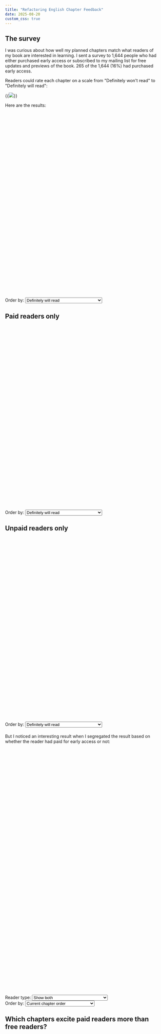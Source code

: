 ```yaml
---
title: "Refactoring English Chapter Feedback"
date: 2025-08-20
custom_css: true
---
```


## The survey

I was curious about how well my planned chapters match what readers of my book are interested in learning. I sent a survey to 1,644 people who had either purchased early access or subscribed to my mailing list for free updates and previews of the book. 265 of the 1,644 (16%) had purchased early access.

Readers could rate each chapter on a scale from "Definitely won't read" to "Definitely will read":

{{<img src="survey-question.webp">}}

Here are the results:

<div style="margin: 20px 0;">
  <div style="width: 100%; height: 600px;">
    <canvas id="aggregateChart"></canvas>
  </div>
  <div class="chart-controls">
    <div class="controls-container">
      <div class="control-group">
        <label class="control-label" for="aggregateOrderBy">Order by:</label>
        <select id="aggregateOrderBy" class="styled-select">
          <option value="most-interested">Definitely will read</option>
          <option value="definitely-probably">Definitely will read + Will probably read</option>
          <option value="will-read-any">Will read (any confidence)</option>
          <option value="most-disinterested">Definitely won't read</option>
        </select>
      </div>
    </div>
  </div>
</div>

## Paid readers only

<div style="margin: 20px 0;">
  <div style="width: 100%; height: 600px;">
    <canvas id="paidOnlyChart"></canvas>
  </div>
  <div class="chart-controls">
    <div class="controls-container">
      <div class="control-group">
        <label class="control-label" for="paidOrderBy">Order by:</label>
        <select id="paidOrderBy" class="styled-select">
          <option value="most-interested">Definitely will read</option>
          <option value="definitely-probably">Definitely will read + Will probably read</option>
          <option value="will-read-any">Will read (any confidence)</option>
          <option value="most-disinterested">Definitely won't read</option>
        </select>
      </div>
    </div>
  </div>
</div>

## Unpaid readers only

<div style="margin: 20px 0;">
  <div style="width: 100%; height: 600px;">
    <canvas id="unpaidOnlyChart"></canvas>
  </div>
  <div class="chart-controls">
    <div class="controls-container">
      <div class="control-group">
        <label class="control-label" for="unpaidOrderBy">Order by:</label>
        <select id="unpaidOrderBy" class="styled-select">
          <option value="most-interested">Definitely will read</option>
          <option value="definitely-probably">Definitely will read + Will probably read</option>
          <option value="will-read-any">Will read (any confidence)</option>
          <option value="most-disinterested">Definitely won't read</option>
        </select>
      </div>
    </div>
  </div>
</div>

But I noticed an interesting result when I segregated the result based on whether the reader had paid for early access or not:

<div style="margin: 20px 0;">
  <div style="width: 100%; height: 800px;">
    <canvas id="chapterFeedbackChart"></canvas>
  </div>
  <div class="chart-controls">
    <div class="controls-container">
      <div class="control-group">
        <label class="control-label" for="readerType">Reader type:</label>
        <select id="readerType" class="styled-select">
          <option value="both">Show both</option>
          <option value="paid">Show only paid early access readers</option>
          <option value="unpaid">Show only free mailing list subscribers</option>
        </select>
      </div>
      <div class="control-group">
        <label class="control-label" for="sortOrder">Order by:</label>
        <select id="sortOrder" class="styled-select">
          <option value="chapter-order">Current chapter order</option>
          <option value="most-interested-paid">Most interested, paid readers</option>
          <option value="least-interested-paid">Most disinterested, paid readers</option>
          <option value="most-interested-unpaid">Most interested, unpaid readers</option>
          <option value="least-interested-unpaid">Most disinterested, unpaid readers</option>
        </select>
      </div>
    </div>
  </div>
</div>

## Which chapters excite paid readers more than free readers?

<div style="margin: 40px 0 20px 0;">
  <div style="width: 100%; height: 600px;">
    <canvas id="gapAnalysisChart"></canvas>
  </div>
</div>

## Which chapters bore paid readers more than free readers?

<div style="margin: 40px 0 20px 0;">
  <div style="width: 100%; height: 600px;">
    <canvas id="disinterestChart"></canvas>
  </div>
</div>

<script src="/third-party/chart.js/4.5.0/chart.umd.js"></script>

<script>
// Parse CSV data
async function parseCSV(filename) {
  const response = await fetch(filename);
  const text = await response.text();
  const lines = text.trim().split('\n');
  const headers = lines[0].split(',');

  const data = [];
  for (let i = 1; i < lines.length; i++) {
    const values = lines[i].split(',');
    const row = {};
    for (let j = 0; j < headers.length; j++) {
      row[headers[j]] = values[j] || '';
    }
    data.push(row);
  }
  return { headers, data };
}

// Extract chapter names from headers
function getChapterNames(headers) {
  return headers.slice(1).map(header => {
    const match = header.match(/\[([^\]]+)\]/);
    return match ? match[1] : header;
  });
}

// Clean response text (remove emojis)
function cleanResponse(response) {
  if (!response) return '';
  return response.replace(/^[🤩🙂🤔👎]\s*/, '').trim();
}

// Count responses for each chapter
function countResponses(data, headers) {
  const chapters = getChapterNames(headers);
  const results = {};

  chapters.forEach((chapter, index) => {
    const headerName = headers[index + 1]; // +1 to skip timestamp column
    const counts = {
      'Definitely will read': 0,
      'Will probably read': 0,
      'Might read': 0,
      'Definitely won\'t read': 0,
      total: 0
    };

    data.forEach(row => {
      const response = cleanResponse(row[headerName]);
      if (response) {
        counts.total++;
        if (response.includes('Definitely will read')) {
          counts['Definitely will read']++;
        } else if (response.includes('Will probably read')) {
          counts['Will probably read']++;
        } else if (response.includes('Might read')) {
          counts['Might read']++;
        } else if (response.includes('Definitely won\'t read')) {
          counts['Definitely won\'t read']++;
        }
      }
    });

    results[chapter] = counts;
  });

  return results;
}

// Convert counts to percentages
function countsToPercentages(counts) {
  const percentages = {};
  Object.keys(counts).forEach(chapter => {
    const chapterCounts = counts[chapter];
    const total = chapterCounts.total;

    percentages[chapter] = {
      'Definitely will read': total > 0 ? (chapterCounts['Definitely will read'] / total) * 100 : 0,
      'Will probably read': total > 0 ? (chapterCounts['Will probably read'] / total) * 100 : 0,
      'Might read': total > 0 ? (chapterCounts['Might read'] / total) * 100 : 0,
      'Definitely won\'t read': total > 0 ? (chapterCounts['Definitely won\'t read'] / total) * 100 : 0,
      total: total
    };
  });

  return percentages;
}

// Calculate interest score (only "definitely will read")
function calculateInterestScore(counts) {
  const total = counts.total;
  if (total === 0) return 0;
  const definitelyWill = counts['Definitely will read'] || 0;
  return (definitelyWill / total) * 100;
}

// Calculate percentage of "definitely won't read" responses
function calculateDefinitelyWontPercentage(counts) {
  const total = counts.total;
  if (total === 0) return 0;
  const definitelyWont = counts['Definitely won\'t read'] || 0;
  return (definitelyWont / total) * 100;
}

// Sort chapters based on selected criteria
function sortChapters(chapters, paidCounts, unpaidCounts, sortOrder) {
  const originalOrder = [...chapters];

  switch (sortOrder) {
    case 'chapter-order':
      return originalOrder;

    case 'most-interested-paid':
      return [...chapters].sort((a, b) => {
        const scoreA = calculateInterestScore(paidCounts[a]);
        const scoreB = calculateInterestScore(paidCounts[b]);
        return scoreB - scoreA; // Descending order
      });

    case 'least-interested-paid':
      return [...chapters].sort((a, b) => {
        const percentA = calculateDefinitelyWontPercentage(paidCounts[a]);
        const percentB = calculateDefinitelyWontPercentage(paidCounts[b]);
        return percentB - percentA; // Descending order (highest "won't read" first)
      });

    case 'most-interested-unpaid':
      return [...chapters].sort((a, b) => {
        const scoreA = calculateInterestScore(unpaidCounts[a]);
        const scoreB = calculateInterestScore(unpaidCounts[b]);
        return scoreB - scoreA; // Descending order
      });

    case 'least-interested-unpaid':
      return [...chapters].sort((a, b) => {
        const percentA = calculateDefinitelyWontPercentage(unpaidCounts[a]);
        const percentB = calculateDefinitelyWontPercentage(unpaidCounts[b]);
        return percentB - percentA; // Descending order (highest "won't read" first)
      });

    default:
      return originalOrder;
  }
}

// Create chart data
function createChartData(paidPercentages, unpaidPercentages, sortedChapters = null) {
  const chapters = sortedChapters || Object.keys(paidPercentages);

  // Create labels - one per chapter
  const labels = chapters;

  // Create datasets for each response type and group (paid/unpaid)
  const datasets = [];

  // Prepare data arrays
  const paidNegative = [];
  const unpaidNegative = [];
  const paidDefinitely = [];
  const unpaidDefinitely = [];
  const paidProbably = [];
  const unpaidProbably = [];
  const paidMight = [];
  const unpaidMight = [];

  chapters.forEach(chapter => {
    const paid = paidPercentages[chapter];
    const unpaid = unpaidPercentages[chapter];

    // Negative values for "won't read"
    paidNegative.push(-paid['Definitely won\'t read']);
    unpaidNegative.push(-unpaid['Definitely won\'t read']);

    // Positive values - base layer first
    paidDefinitely.push(paid['Definitely will read']);
    unpaidDefinitely.push(unpaid['Definitely will read']);

    paidProbably.push(paid['Will probably read']);
    unpaidProbably.push(unpaid['Will probably read']);

    paidMight.push(paid['Might read']);
    unpaidMight.push(unpaid['Might read']);
  });

  // Create datasets - negative sentiment first
  datasets.push({
    label: 'Paid - Won\'t read',
    data: paidNegative,
    backgroundColor: '#d32f2f',
    borderColor: '#b71c1c',
    borderWidth: 1,
    stack: 'paid'
  });

  datasets.push({
    label: 'Unpaid - Won\'t read',
    data: unpaidNegative,
    backgroundColor: '#ef5350',
    borderColor: '#d32f2f',
    borderWidth: 1,
    stack: 'unpaid'
  });

  // Positive sentiments - paid group (green tones)
  datasets.push({
    label: 'Paid - Definitely will read',
    data: paidDefinitely,
    backgroundColor: '#2e7d32',
    borderColor: '#1b5e20',
    borderWidth: 1,
    stack: 'paid'
  });

  datasets.push({
    label: 'Paid - Will probably read',
    data: paidProbably,
    backgroundColor: '#43a047',
    borderColor: '#2e7d32',
    borderWidth: 1,
    stack: 'paid'
  });

  datasets.push({
    label: 'Paid - Might read',
    data: paidMight,
    backgroundColor: '#81c784',
    borderColor: '#43a047',
    borderWidth: 1,
    stack: 'paid'
  });

  // Positive sentiments - unpaid group (blue tones)
  datasets.push({
    label: 'Unpaid - Definitely will read',
    data: unpaidDefinitely,
    backgroundColor: '#1565c0',
    borderColor: '#0d47a1',
    borderWidth: 1,
    stack: 'unpaid'
  });

  datasets.push({
    label: 'Unpaid - Will probably read',
    data: unpaidProbably,
    backgroundColor: '#1976d2',
    borderColor: '#1565c0',
    borderWidth: 1,
    stack: 'unpaid'
  });

  datasets.push({
    label: 'Unpaid - Might read',
    data: unpaidMight,
    backgroundColor: '#64b5f6',
    borderColor: '#1976d2',
    borderWidth: 1,
    stack: 'unpaid'
  });

  return { labels, datasets };
}

// Create gap analysis chart data
function createGapAnalysisChartData(paidCounts, unpaidCounts, sortedChapters = null) {
  const chapters = sortedChapters || Object.keys(paidCounts);
  const labels = chapters;
  const gapData = [];

  chapters.forEach(chapter => {
    const paidScore = calculateInterestScore(paidCounts[chapter]);
    const unpaidScore = calculateInterestScore(unpaidCounts[chapter]);
    const gap = paidScore - unpaidScore;
    gapData.push(gap);
  });

  const datasets = [{
    label: 'Interest Gap (Paid - Unpaid)',
    data: gapData,
    backgroundColor: gapData.map(gap => gap >= 0 ? '#2e7d32' : '#1565c0'), // Green for paid advantage, blue for unpaid advantage
    borderColor: gapData.map(gap => gap >= 0 ? '#1b5e20' : '#0d47a1'),
    borderWidth: 1
  }];

  return { labels, datasets };
}

// Create disinterest gap analysis chart data
function createDisinterestChartData(paidCounts, unpaidCounts, sortedChapters = null) {
  const chapters = sortedChapters || Object.keys(paidCounts);
  const labels = chapters;
  const gapData = [];

  chapters.forEach(chapter => {
    const paidDisinterest = calculateDefinitelyWontPercentage(paidCounts[chapter]);
    const unpaidDisinterest = calculateDefinitelyWontPercentage(unpaidCounts[chapter]);
    const gap = paidDisinterest - unpaidDisinterest;
    gapData.push(gap);
  });

  const datasets = [{
    label: 'Disinterest Gap (Paid - Unpaid)',
    data: gapData,
    backgroundColor: gapData.map(gap => gap >= 0 ? '#d32f2f' : '#ef5350'), // Darker red for paid more disinterested, lighter red for unpaid more disinterested
    borderColor: gapData.map(gap => gap >= 0 ? '#b71c1c' : '#d32f2f'),
    borderWidth: 1
  }];

  return { labels, datasets };
}

// Aggregate responses from paid and unpaid readers
function aggregateResponses(paidCounts, unpaidCounts) {
  const aggregated = {};
  const chapters = Object.keys(paidCounts);

  chapters.forEach(chapter => {
    const paid = paidCounts[chapter];
    const unpaid = unpaidCounts[chapter];

    aggregated[chapter] = {
      'Definitely will read': paid['Definitely will read'] + unpaid['Definitely will read'],
      'Will probably read': paid['Will probably read'] + unpaid['Will probably read'],
      'Might read': paid['Might read'] + unpaid['Might read'],
      'Definitely won\'t read': paid['Definitely won\'t read'] + unpaid['Definitely won\'t read'],
      total: paid.total + unpaid.total
    };
  });

  return aggregated;
}

// Create aggregate chart data
function createAggregateChartData(aggregateCounts, sortedChapters = null) {
  const chapters = sortedChapters || Object.keys(aggregateCounts);
  const labels = chapters;

  // Convert to percentages for display
  const aggregatePercentages = countsToPercentages(aggregateCounts);

  // Prepare data arrays
  const negative = [];
  const definitely = [];
  const probably = [];
  const might = [];

  chapters.forEach(chapter => {
    const data = aggregatePercentages[chapter];

    // Negative values for "won't read"
    negative.push(-data['Definitely won\'t read']);

    // Positive values
    definitely.push(data['Definitely will read']);
    probably.push(data['Will probably read']);
    might.push(data['Might read']);
  });

  const datasets = [
    {
      label: 'Won\'t read',
      data: negative,
      backgroundColor: '#d32f2f',
      borderColor: '#b71c1c',
      borderWidth: 1,
      stack: 'aggregate'
    },
    {
      label: 'Definitely will read',
      data: definitely,
      backgroundColor: '#2e7d32',
      borderColor: '#1b5e20',
      borderWidth: 1,
      stack: 'aggregate'
    },
    {
      label: 'Will probably read',
      data: probably,
      backgroundColor: '#43a047',
      borderColor: '#2e7d32',
      borderWidth: 1,
      stack: 'aggregate'
    },
    {
      label: 'Might read',
      data: might,
      backgroundColor: '#81c784',
      borderColor: '#43a047',
      borderWidth: 1,
      stack: 'aggregate'
    }
  ];

  return { labels, datasets };
}

// Calculate combined score for "definitely + probably will read"
function calculateDefinitelyProbablyScore(counts) {
  const total = counts.total;
  if (total === 0) return 0;
  const definitelyWill = counts['Definitely will read'] || 0;
  const probablyWill = counts['Will probably read'] || 0;
  return ((definitelyWill + probablyWill) / total) * 100;
}

// Calculate combined score for "will read any confidence" (all positive responses)
function calculateWillReadAnyScore(counts) {
  const total = counts.total;
  if (total === 0) return 0;
  const definitelyWill = counts['Definitely will read'] || 0;
  const probablyWill = counts['Will probably read'] || 0;
  const mightRead = counts['Might read'] || 0;
  return ((definitelyWill + probablyWill + mightRead) / total) * 100;
}

// Sort chapters for aggregate chart
function sortChaptersAggregate(chapters, aggregateCounts, sortOrder) {
  const originalOrder = [...chapters];

  switch (sortOrder) {
    case 'chapter-order':
      return originalOrder;

    case 'most-interested':
      return [...chapters].sort((a, b) => {
        const scoreA = calculateInterestScore(aggregateCounts[a]);
        const scoreB = calculateInterestScore(aggregateCounts[b]);
        return scoreB - scoreA; // Descending order
      });

    case 'definitely-probably':
      return [...chapters].sort((a, b) => {
        const scoreA = calculateDefinitelyProbablyScore(aggregateCounts[a]);
        const scoreB = calculateDefinitelyProbablyScore(aggregateCounts[b]);
        return scoreB - scoreA; // Descending order
      });

    case 'will-read-any':
      return [...chapters].sort((a, b) => {
        const scoreA = calculateWillReadAnyScore(aggregateCounts[a]);
        const scoreB = calculateWillReadAnyScore(aggregateCounts[b]);
        return scoreB - scoreA; // Descending order
      });

    case 'most-disinterested':
      return [...chapters].sort((a, b) => {
        const percentA = calculateDefinitelyWontPercentage(aggregateCounts[a]);
        const percentB = calculateDefinitelyWontPercentage(aggregateCounts[b]);
        return percentB - percentA; // Descending order (highest "won't read" first)
      });

    default:
      return originalOrder;
  }
}

// Global chart instances and data
let aggregateChartInstance = null;
let paidOnlyChartInstance = null;
let unpaidOnlyChartInstance = null;
let standardChartInstance = null;
let gapChartInstance = null;
let disinterestChartInstance = null;
let globalPaidCounts = null;
let globalUnpaidCounts = null;
let globalAggregateCounts = null;
let globalPaidPercentages = null;
let globalUnpaidPercentages = null;
let originalChapters = null;

// Update chart visibility based on reader type dropdown
function updateChartVisibility() {
  if (!standardChartInstance) return;

  const readerType = document.getElementById('readerType').value;

  standardChartInstance.data.datasets.forEach((dataset, index) => {
    const isPaidDataset = dataset.label.startsWith('Paid');
    const isUnpaidDataset = dataset.label.startsWith('Unpaid');

    if (readerType === 'both') {
      dataset.hidden = false;
    } else if (readerType === 'paid') {
      dataset.hidden = isUnpaidDataset;
    } else if (readerType === 'unpaid') {
      dataset.hidden = isPaidDataset;
    }
  });

  standardChartInstance.update('none');
}


// Update aggregate chart based on sort order
function updateAggregateChartSort() {
  if (!aggregateChartInstance || !globalAggregateCounts) return;

  const sortOrder = document.getElementById('aggregateOrderBy').value;
  const sortedChapters = sortChaptersAggregate(originalChapters, globalAggregateCounts, sortOrder);

  // Update aggregate chart
  const aggregateChartData = createAggregateChartData(globalAggregateCounts, sortedChapters);
  aggregateChartInstance.data.labels = aggregateChartData.labels;
  aggregateChartInstance.data.datasets.forEach((dataset, index) => {
    dataset.data = aggregateChartData.datasets[index].data;
  });

  aggregateChartInstance.update();
}

// Update paid-only chart based on sort order
function updatePaidOnlyChartSort() {
  if (!paidOnlyChartInstance || !globalPaidCounts) return;

  const sortOrder = document.getElementById('paidOrderBy').value;
  const sortedChapters = sortChaptersAggregate(originalChapters, globalPaidCounts, sortOrder);

  // Update paid-only chart
  const paidOnlyChartData = createAggregateChartData(globalPaidCounts, sortedChapters);
  paidOnlyChartInstance.data.labels = paidOnlyChartData.labels;
  paidOnlyChartInstance.data.datasets.forEach((dataset, index) => {
    dataset.data = paidOnlyChartData.datasets[index].data;
  });

  paidOnlyChartInstance.update();
}

// Update unpaid-only chart based on sort order
function updateUnpaidOnlyChartSort() {
  if (!unpaidOnlyChartInstance || !globalUnpaidCounts) return;

  const sortOrder = document.getElementById('unpaidOrderBy').value;
  const sortedChapters = sortChaptersAggregate(originalChapters, globalUnpaidCounts, sortOrder);

  // Update unpaid-only chart
  const unpaidOnlyChartData = createAggregateChartData(globalUnpaidCounts, sortedChapters);
  unpaidOnlyChartInstance.data.labels = unpaidOnlyChartData.labels;
  unpaidOnlyChartInstance.data.datasets.forEach((dataset, index) => {
    dataset.data = unpaidOnlyChartData.datasets[index].data;
  });

  unpaidOnlyChartInstance.update();
}

// Update only the first chart based on sort order
function updateChartSort() {
  if (!standardChartInstance || !globalPaidCounts || !globalUnpaidCounts) return;

  const sortOrder = document.getElementById('sortOrder').value;
  const sortedChapters = sortChapters(originalChapters, globalPaidCounts, globalUnpaidCounts, sortOrder);

  // Update standard chart only
  const standardChartData = createChartData(globalPaidPercentages, globalUnpaidPercentages, sortedChapters);
  standardChartInstance.data.labels = standardChartData.labels;
  standardChartInstance.data.datasets.forEach((dataset, index) => {
    dataset.data = standardChartData.datasets[index].data;
  });

  // Apply visibility settings to standard chart
  updateChartVisibility();

  // Update only the standard chart
  standardChartInstance.update();
}

// Initialize charts
async function initChart() {
  try {
    // Load both CSV files
    const [paidCSV, unpaidCSV] = await Promise.all([
      parseCSV('paid-redacted.csv'),
      parseCSV('unpaid-redacted.csv')
    ]);

    // Count responses
    const paidCounts = countResponses(paidCSV.data, paidCSV.headers);
    const unpaidCounts = countResponses(unpaidCSV.data, unpaidCSV.headers);

    // Convert to percentages
    const paidPercentages = countsToPercentages(paidCounts);
    const unpaidPercentages = countsToPercentages(unpaidCounts);

    // Store global data
    globalPaidCounts = paidCounts;
    globalUnpaidCounts = unpaidCounts;
    globalPaidPercentages = paidPercentages;
    globalUnpaidPercentages = unpaidPercentages;
    originalChapters = Object.keys(paidPercentages);

    // Create aggregate data
    globalAggregateCounts = aggregateResponses(paidCounts, unpaidCounts);

    // Sort chapters by most interested for aggregate chart
    const aggregateSortedChapters = sortChaptersAggregate(originalChapters, globalAggregateCounts, 'most-interested');

    // Create aggregate chart data with sorted chapters
    const aggregateChartData = createAggregateChartData(globalAggregateCounts, aggregateSortedChapters);

    // Create aggregate chart
    const aggregateCtx = document.getElementById('aggregateChart').getContext('2d');
    aggregateChartInstance = new Chart(aggregateCtx, {
      type: 'bar',
      data: aggregateChartData,
      options: {
        indexAxis: 'y',
        responsive: true,
        maintainAspectRatio: false,
        plugins: {
          title: {
            display: true,
            text: 'Chapter Reading Interest: All Readers Combined',
            font: {
              size: 16,
              weight: 'bold'
            }
          },
          legend: {
            display: false
          },
          tooltip: {
            callbacks: {
              title: function(context) {
                const chapter = context[0].label;
                return `${chapter}`;
              },
              label: function(context) {
                const value = Math.abs(context.parsed.x);
                const sentiment = context.dataset.label;
                const totalResponses = globalAggregateCounts[context.label].total;
                return `${sentiment}: ${value.toFixed(1)}% (${Math.round(value * totalResponses / 100)} responses)`;
              }
            }
          }
        },
        scales: {
          x: {
            stacked: true,
            grid: {
              drawOnChartArea: true,
              color: function(context) {
                return context.tick.value === 0 ? '#000' : '#e0e0e0';
              },
              lineWidth: function(context) {
                return context.tick.value === 0 ? 2 : 1;
              }
            },
            ticks: {
              callback: function(value) {
                return Math.abs(value) + '%';
              }
            },
          },
          y: {
            stacked: true
          }
        },
        elements: {
          bar: {
            borderWidth: 1
          }
        }
      }
    });

    // Sort chapters by most interested for paid readers
    const paidSortedChapters = sortChaptersAggregate(originalChapters, paidCounts, 'most-interested');

    // Create paid-only chart data with sorted chapters
    const paidOnlyChartData = createAggregateChartData(paidCounts, paidSortedChapters);

    // Create paid-only chart
    const paidOnlyCtx = document.getElementById('paidOnlyChart').getContext('2d');
    paidOnlyChartInstance = new Chart(paidOnlyCtx, {
      type: 'bar',
      data: paidOnlyChartData,
      options: {
        indexAxis: 'y',
        responsive: true,
        maintainAspectRatio: false,
        plugins: {
          title: {
            display: true,
            text: 'Chapter Reading Interest: Paid Readers Only',
            font: {
              size: 16,
              weight: 'bold'
            }
          },
          legend: {
            display: false
          },
          tooltip: {
            callbacks: {
              title: function(context) {
                const chapter = context[0].label;
                return `${chapter}`;
              },
              label: function(context) {
                const value = Math.abs(context.parsed.x);
                const sentiment = context.dataset.label;
                const totalResponses = paidCounts[context.label].total;
                return `${sentiment}: ${value.toFixed(1)}% (${Math.round(value * totalResponses / 100)} responses)`;
              }
            }
          }
        },
        scales: {
          x: {
            stacked: true,
            grid: {
              drawOnChartArea: true,
              color: function(context) {
                return context.tick.value === 0 ? '#000' : '#e0e0e0';
              },
              lineWidth: function(context) {
                return context.tick.value === 0 ? 2 : 1;
              }
            },
            ticks: {
              callback: function(value) {
                return Math.abs(value) + '%';
              }
            },
          },
          y: {
            stacked: true
          }
        },
        elements: {
          bar: {
            borderWidth: 1
          }
        }
      }
    });

    // Sort chapters by most interested for unpaid readers
    const unpaidSortedChapters = sortChaptersAggregate(originalChapters, unpaidCounts, 'most-interested');

    // Create unpaid-only chart data with sorted chapters
    const unpaidOnlyChartData = createAggregateChartData(unpaidCounts, unpaidSortedChapters);

    // Create unpaid-only chart
    const unpaidOnlyCtx = document.getElementById('unpaidOnlyChart').getContext('2d');
    unpaidOnlyChartInstance = new Chart(unpaidOnlyCtx, {
      type: 'bar',
      data: unpaidOnlyChartData,
      options: {
        indexAxis: 'y',
        responsive: true,
        maintainAspectRatio: false,
        plugins: {
          title: {
            display: true,
            text: 'Chapter Reading Interest: Unpaid Readers Only',
            font: {
              size: 16,
              weight: 'bold'
            }
          },
          legend: {
            display: false
          },
          tooltip: {
            callbacks: {
              title: function(context) {
                const chapter = context[0].label;
                return `${chapter}`;
              },
              label: function(context) {
                const value = Math.abs(context.parsed.x);
                const sentiment = context.dataset.label;
                const totalResponses = unpaidCounts[context.label].total;
                return `${sentiment}: ${value.toFixed(1)}% (${Math.round(value * totalResponses / 100)} responses)`;
              }
            }
          }
        },
        scales: {
          x: {
            stacked: true,
            grid: {
              drawOnChartArea: true,
              color: function(context) {
                return context.tick.value === 0 ? '#000' : '#e0e0e0';
              },
              lineWidth: function(context) {
                return context.tick.value === 0 ? 2 : 1;
              }
            },
            ticks: {
              callback: function(value) {
                return Math.abs(value) + '%';
              }
            },
          },
          y: {
            stacked: true
          }
        },
        elements: {
          bar: {
            borderWidth: 1
          }
        }
      }
    });

    // Create standard chart data
    const standardChartData = createChartData(paidPercentages, unpaidPercentages);

    // Create standard chart
    const standardCtx = document.getElementById('chapterFeedbackChart').getContext('2d');
    standardChartInstance = new Chart(standardCtx, {
      type: 'bar',
      data: standardChartData,
      options: {
        indexAxis: 'y',
        responsive: true,
        maintainAspectRatio: false,
        plugins: {
          title: {
            display: true,
            text: 'Chapter Reading Interest: Paid vs Unpaid Readers',
            font: {
              size: 16,
              weight: 'bold'
            }
          },
          legend: {
            display: false
          },
          tooltip: {
            callbacks: {
              title: function(context) {
                const chapter = context[0].label;
                return `${chapter}`;
              },
              label: function(context) {
                const value = Math.abs(context.parsed.x);
                const sentiment = context.dataset.label;
                return `${sentiment}: ${value.toFixed(1)}%`;
              }
            }
          }
        },
        scales: {
          x: {
            stacked: true,
            grid: {
              drawOnChartArea: true,
              color: function(context) {
                return context.tick.value === 0 ? '#000' : '#e0e0e0';
              },
              lineWidth: function(context) {
                return context.tick.value === 0 ? 2 : 1;
              }
            },
            ticks: {
              callback: function(value) {
                return Math.abs(value) + '%';
              }
            },
          },
          y: {
            stacked: true
          }
        },
        elements: {
          bar: {
            borderWidth: 1
          }
        }
      }
    });

    // Sort chapters by biggest absolute gap for initial display
    const initialSortedChapters = [...originalChapters].sort((a, b) => {
      const gapA = Math.abs(calculateInterestScore(paidCounts[a]) - calculateInterestScore(unpaidCounts[a]));
      const gapB = Math.abs(calculateInterestScore(paidCounts[b]) - calculateInterestScore(unpaidCounts[b]));
      return gapB - gapA; // Descending order (biggest absolute gap first)
    });

    // Sort chapters by disinterest gap with paid reader deltas highest
    const disinterestSortedChapters = [...originalChapters].sort((a, b) => {
      const gapA = calculateDefinitelyWontPercentage(paidCounts[a]) - calculateDefinitelyWontPercentage(unpaidCounts[a]);
      const gapB = calculateDefinitelyWontPercentage(paidCounts[b]) - calculateDefinitelyWontPercentage(unpaidCounts[b]);
      return gapB - gapA; // Descending order (highest paid reader delta first, lowest unpaid reader delta last)
    });

    // Create gap analysis chart data with sorted chapters
    const gapChartData = createGapAnalysisChartData(paidCounts, unpaidCounts, initialSortedChapters);

    // Create gap analysis chart
    const gapCtx = document.getElementById('gapAnalysisChart').getContext('2d');
    gapChartInstance = new Chart(gapCtx, {
      type: 'bar',
      data: gapChartData,
      options: {
        indexAxis: 'y',
        responsive: true,
        maintainAspectRatio: false,
        plugins: {
          title: {
            display: false
          },
          legend: {
            display: false
          },
          tooltip: {
            callbacks: {
              title: function(context) {
                const chapter = context[0].label;
                return `${chapter}`;
              },
              label: function(context) {
                const gap = context.parsed.x;
                const paidScore = calculateInterestScore(globalPaidCounts[context.label]);
                const unpaidScore = calculateInterestScore(globalUnpaidCounts[context.label]);

                return [
                  `Gap: ${gap.toFixed(1)} points`,
                  `Paid interest: ${paidScore.toFixed(1)}%`,
                  `Unpaid interest: ${unpaidScore.toFixed(1)}%`
                ];
              }
            }
          }
        },
        scales: {
          x: {
            grid: {
              drawOnChartArea: true,
              color: function(context) {
                return context.tick.value === 0 ? '#000' : '#e0e0e0';
              },
              lineWidth: function(context) {
                return context.tick.value === 0 ? 2 : 1;
              }
            },
            ticks: {
              callback: function(value) {
                return value.toFixed(1) + ' pts';
              }
            },
            title: {
              display: true,
              text: 'Interest Gap (Paid - Unpaid)'
            }
          },
          y: {
            title: {
              display: false,
              text: 'Chapters'
            }
          }
        },
        elements: {
          bar: {
            borderWidth: 1
          }
        }
      }
    });

    // Create disinterest chart data with sorted chapters (by disinterest gaps)
    const disinterestChartData = createDisinterestChartData(paidCounts, unpaidCounts, disinterestSortedChapters);

    // Create disinterest chart
    const disinterestCtx = document.getElementById('disinterestChart').getContext('2d');
    disinterestChartInstance = new Chart(disinterestCtx, {
      type: 'bar',
      data: disinterestChartData,
      options: {
        indexAxis: 'y',
        responsive: true,
        maintainAspectRatio: false,
        plugins: {
          title: {
            display: false
          },
          legend: {
            display: false
          },
          tooltip: {
            callbacks: {
              title: function(context) {
                const chapter = context[0].label;
                return `${chapter}`;
              },
              label: function(context) {
                const gap = context.parsed.x;
                const paidDisinterest = calculateDefinitelyWontPercentage(globalPaidCounts[context.label]);
                const unpaidDisinterest = calculateDefinitelyWontPercentage(globalUnpaidCounts[context.label]);

                return [
                  `Gap: ${gap.toFixed(1)} points`,
                  `Paid disinterest: ${paidDisinterest.toFixed(1)}%`,
                  `Unpaid disinterest: ${unpaidDisinterest.toFixed(1)}%`
                ];
              }
            }
          }
        },
        scales: {
          x: {
            grid: {
              drawOnChartArea: true,
              color: function(context) {
                return context.tick.value === 0 ? '#000' : '#e0e0e0';
              },
              lineWidth: function(context) {
                return context.tick.value === 0 ? 2 : 1;
              }
            },
            ticks: {
              callback: function(value) {
                return value.toFixed(1) + ' pts';
              }
            },
            title: {
              display: true,
              text: 'Disinterest Gap (Paid - Unpaid)'
            }
          },
          y: {
            title: {
              display: false,
              text: 'Chapters'
            }
          }
        },
        elements: {
          bar: {
            borderWidth: 1
          }
        }
      }
    });

    // Add event listeners for dropdowns
    document.getElementById('aggregateOrderBy').addEventListener('change', updateAggregateChartSort);
    document.getElementById('paidOrderBy').addEventListener('change', updatePaidOnlyChartSort);
    document.getElementById('unpaidOrderBy').addEventListener('change', updateUnpaidOnlyChartSort);
    document.getElementById('readerType').addEventListener('change', updateChartVisibility);
    document.getElementById('sortOrder').addEventListener('change', updateChartSort);

  } catch (error) {
    console.error('Error loading chart data:', error);
    document.getElementById('chapterFeedbackChart').innerHTML =
      '<p style="text-align: center; color: red;">Error loading chart data. Please check that the CSV files are accessible.</p>';
  }
}

// Initialize when page loads
document.addEventListener('DOMContentLoaded', initChart);
</script>
